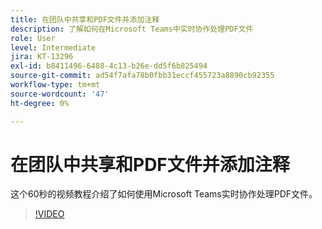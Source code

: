 ```yaml
---
title: 在团队中共享和PDF文件并添加注释
description: 了解如何在Microsoft Teams中实时协作处理PDF文件
role: User
level: Intermediate
jira: KT-13296
exl-id: b8411496-6488-4c13-b26e-dd5f6b825494
source-git-commit: ad54f7afa78b0fbb31eccf455723a8890cb92355
workflow-type: tm+mt
source-wordcount: '47'
ht-degree: 0%

---
```


# 在团队中共享和PDF文件并添加注释

这个60秒的视频教程介绍了如何使用Microsoft Teams实时协作处理PDF文件。

>[!VIDEO](https://video.tv.adobe.com/v/343048?quality=12&learn=on&hidetitle=true)
